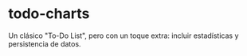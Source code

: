 # todo-charts
Un clásico "To-Do List", pero con un toque extra: incluir estadísticas y persistencia de datos.
